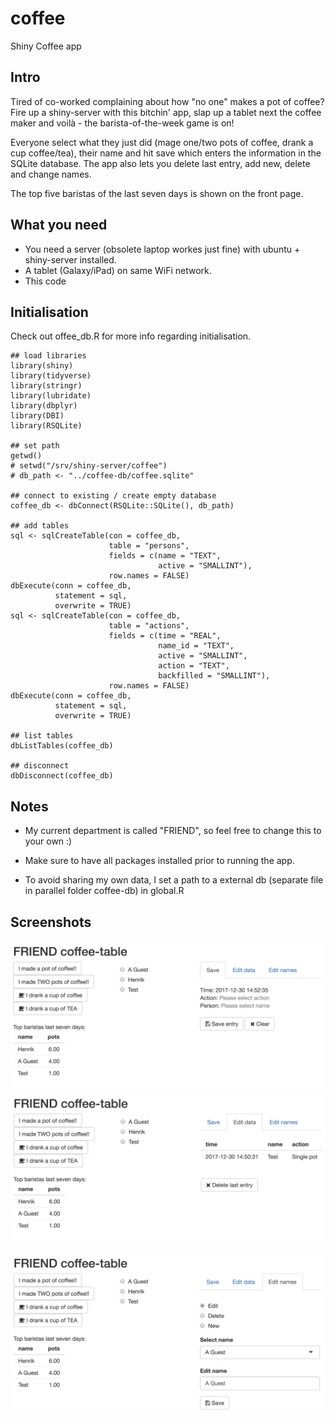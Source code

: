 # coffee
Shiny Coffee app


## Intro

Tired of co-worked complaining about how "no one" makes a pot of coffee?
Fire up a shiny-server with this bitchin' app, slap up a tablet next the coffee maker and voilà - the barista-of-the-week game is on!

Everyone select what they just did (mage one/two pots of coffee, drank a cup coffee/tea), their name and hit save which enters the information in the SQLite database. The app also lets you delete last entry, add new, delete and change names.

The top five baristas of the last seven days is shown on the front page.

## What you need

- You need a server (obsolete laptop workes just fine) with ubuntu + shiny-server installed.
- A tablet (Galaxy/iPad) on same WiFi network.
- This code


## Initialisation

Check out offee_db.R for more info regarding initialisation.

```{r}
## load libraries
library(shiny)
library(tidyverse)
library(stringr)
library(lubridate)
library(dbplyr)
library(DBI)
library(RSQLite)

## set path
getwd()
# setwd("/srv/shiny-server/coffee")
# db_path <- "../coffee-db/coffee.sqlite"

## connect to existing / create empty database
coffee_db <- dbConnect(RSQLite::SQLite(), db_path)

## add tables
sql <- sqlCreateTable(con = coffee_db, 
                      table = "persons", 
                      fields = c(name = "TEXT", 
                                 active = "SMALLINT"), 
                      row.names = FALSE)
dbExecute(conn = coffee_db, 
          statement = sql, 
          overwrite = TRUE)
sql <- sqlCreateTable(con = coffee_db, 
                      table = "actions", 
                      fields = c(time = "REAL",
                                 name_id = "TEXT", 
                                 active = "SMALLINT", 
                                 action = "TEXT",
                                 backfilled = "SMALLINT"), 
                      row.names = FALSE)
dbExecute(conn = coffee_db, 
          statement = sql, 
          overwrite = TRUE)

## list tables
dbListTables(coffee_db)

## disconnect
dbDisconnect(coffee_db)
```



## Notes

- My current department is called "FRIEND", so feel free to change this to your own :)

- Make sure to have all packages installed prior to running the app.

- To avoid sharing my own data, I set a path to a external db (separate file in parallel folder coffee-db) in global.R


## Screenshots
![Front page](./documentation/p1.png)
![Edit data](./documentation/p2.png)

![Edit names](./documentation/p3.png)
